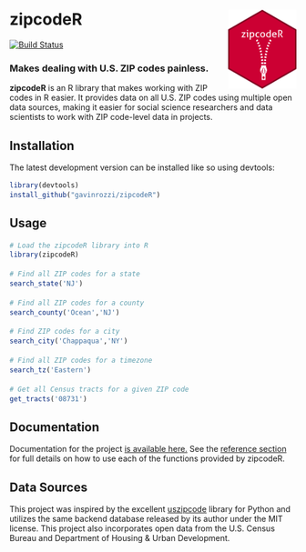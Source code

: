 # zipcodeR <a href='https://gavinrozzi.github.io/zipcodeR'><img src='man/figures/logo.png' align="right" height="139" /></a>
[![Build Status](https://travis-ci.com/gavinrozzi/zipcodeR.svg?branch=master)](https://travis-ci.com/gavinrozzi/zipcodeR)
### Makes dealing with U.S. ZIP codes painless.

**zipcodeR** is an R library that makes working with ZIP codes in R easier. It provides data on all U.S. ZIP codes using multiple open data sources, making it easier for social science researchers and data scientists to work with ZIP code-level data in projects. 

## Installation
The latest development version can be installed like so using devtools:
``` r
library(devtools)
install_github("gavinrozzi/zipcodeR")
```
## Usage
``` r
# Load the zipcodeR library into R
library(zipcodeR)

# Find all ZIP codes for a state
search_state('NJ')

# Find all ZIP codes for a county
search_county('Ocean','NJ')

# Find ZIP codes for a city
search_city('Chappaqua','NY')

# Find all ZIP codes for a timezone
search_tz('Eastern')

# Get all Census tracts for a given ZIP code
get_tracts('08731')
```

## Documentation
Documentation for the project [is available here.](https://gavinrozzi.github.io/zipcodeR/)
See the [reference section](https://gavinrozzi.github.io/zipcodeR/reference/) for full details on how to use each of the functions provided by zipcodeR.

## Data Sources
This project was inspired by the excellent [uszipcode](https://uszipcode.readthedocs.io/index.html) library for Python and utilizes the same backend database released by its author under the MIT license. This project also incorporates open data from the U.S. Census Bureau and Department of Housing & Urban Development.
